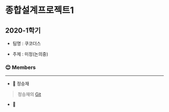 # 종합설계프로젝트1
2020-1학기
---

- 팀명 : 쿠코더스

- 주제 : 미정(논의중)

### 😊 Members

---
- 💪 정승재
> 정승재의 [Git](https://github.com/sjj995)

- 💪
